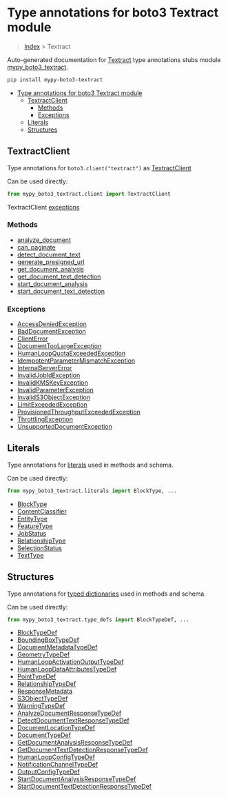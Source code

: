 # Type annotations for boto3 Textract module

> [Index](../index.md) > Textract

Auto-generated documentation for [Textract](https://boto3.amazonaws.com/v1/documentation/api/latest/reference/services/textract.html#Textract)
type annotations stubs module [mypy_boto3_textract](https://pypi.org/project/mypy-boto3-textract/).

```bash
pip install mypy-boto3-textract
```

- [Type annotations for boto3 Textract module](#type-annotations-for-boto3-textract-module)
  - [TextractClient](#textractclient)
    - [Methods](#methods)
    - [Exceptions](#exceptions)
  - [Literals](#literals)
  - [Structures](#structures)

## TextractClient

Type annotations for  `boto3.client("textract")` as [TextractClient](./client.md)

Can be used directly:

```python
from mypy_boto3_textract.client import TextractClient
```


TextractClient [exceptions](./client.md#exceptions)



### Methods
- [analyze_document](./client.md#analyze-document)
- [can_paginate](./client.md#can-paginate)
- [detect_document_text](./client.md#detect-document-text)
- [generate_presigned_url](./client.md#generate-presigned-url)
- [get_document_analysis](./client.md#get-document-analysis)
- [get_document_text_detection](./client.md#get-document-text-detection)
- [start_document_analysis](./client.md#start-document-analysis)
- [start_document_text_detection](./client.md#start-document-text-detection)




### Exceptions
- [AccessDeniedException](./client.md#accessdeniedexception)
- [BadDocumentException](./client.md#baddocumentexception)
- [ClientError](./client.md#clienterror)
- [DocumentTooLargeException](./client.md#documenttoolargeexception)
- [HumanLoopQuotaExceededException](./client.md#humanloopquotaexceededexception)
- [IdempotentParameterMismatchException](./client.md#idempotentparametermismatchexception)
- [InternalServerError](./client.md#internalservererror)
- [InvalidJobIdException](./client.md#invalidjobidexception)
- [InvalidKMSKeyException](./client.md#invalidkmskeyexception)
- [InvalidParameterException](./client.md#invalidparameterexception)
- [InvalidS3ObjectException](./client.md#invalids3objectexception)
- [LimitExceededException](./client.md#limitexceededexception)
- [ProvisionedThroughputExceededException](./client.md#provisionedthroughputexceededexception)
- [ThrottlingException](./client.md#throttlingexception)
- [UnsupportedDocumentException](./client.md#unsupporteddocumentexception)










## Literals

Type annotations for [literals](./literals.md) used in methods and schema.

Can be used directly:

```python
from mypy_boto3_textract.literals import BlockType, ...
```

- [BlockType](./literals.md#blocktype)
- [ContentClassifier](./literals.md#contentclassifier)
- [EntityType](./literals.md#entitytype)
- [FeatureType](./literals.md#featuretype)
- [JobStatus](./literals.md#jobstatus)
- [RelationshipType](./literals.md#relationshiptype)
- [SelectionStatus](./literals.md#selectionstatus)
- [TextType](./literals.md#texttype)




## Structures


Type annotations for [typed dictionaries](./type_defs.md) used in methods and schema.

Can be used directly:

```python
from mypy_boto3_textract.type_defs import BlockTypeDef, ...
```

- [BlockTypeDef](./type_defs.md#blocktypedef)
- [BoundingBoxTypeDef](./type_defs.md#boundingboxtypedef)
- [DocumentMetadataTypeDef](./type_defs.md#documentmetadatatypedef)
- [GeometryTypeDef](./type_defs.md#geometrytypedef)
- [HumanLoopActivationOutputTypeDef](./type_defs.md#humanloopactivationoutputtypedef)
- [HumanLoopDataAttributesTypeDef](./type_defs.md#humanloopdataattributestypedef)
- [PointTypeDef](./type_defs.md#pointtypedef)
- [RelationshipTypeDef](./type_defs.md#relationshiptypedef)
- [ResponseMetadata](./type_defs.md#responsemetadata)
- [S3ObjectTypeDef](./type_defs.md#s3objecttypedef)
- [WarningTypeDef](./type_defs.md#warningtypedef)
- [AnalyzeDocumentResponseTypeDef](./type_defs.md#analyzedocumentresponsetypedef)
- [DetectDocumentTextResponseTypeDef](./type_defs.md#detectdocumenttextresponsetypedef)
- [DocumentLocationTypeDef](./type_defs.md#documentlocationtypedef)
- [DocumentTypeDef](./type_defs.md#documenttypedef)
- [GetDocumentAnalysisResponseTypeDef](./type_defs.md#getdocumentanalysisresponsetypedef)
- [GetDocumentTextDetectionResponseTypeDef](./type_defs.md#getdocumenttextdetectionresponsetypedef)
- [HumanLoopConfigTypeDef](./type_defs.md#humanloopconfigtypedef)
- [NotificationChannelTypeDef](./type_defs.md#notificationchanneltypedef)
- [OutputConfigTypeDef](./type_defs.md#outputconfigtypedef)
- [StartDocumentAnalysisResponseTypeDef](./type_defs.md#startdocumentanalysisresponsetypedef)
- [StartDocumentTextDetectionResponseTypeDef](./type_defs.md#startdocumenttextdetectionresponsetypedef)
